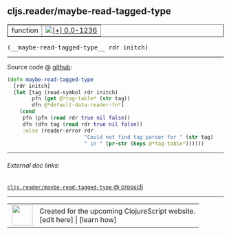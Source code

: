 ## cljs.reader/maybe-read-tagged-type



 <table border="1">
<tr>
<td>function</td>
<td><a href="https://github.com/cljsinfo/cljs-api-docs/tree/0.0-1236"><img valign="middle" alt="[+] 0.0-1236" title="Added in 0.0-1236" src="https://img.shields.io/badge/+-0.0--1236-lightgrey.svg"></a> </td>
</tr>
</table>


 <samp>
(__maybe-read-tagged-type__ rdr initch)<br>
</samp>

---







Source code @ [github](https://github.com/clojure/clojurescript/blob/r2814/src/cljs/cljs/reader.cljs#L576-L586):

```clj
(defn maybe-read-tagged-type
  [rdr initch]
  (let [tag (read-symbol rdr initch)
        pfn (get @*tag-table* (str tag))
        dfn @*default-data-reader-fn*]
    (cond
     pfn (pfn (read rdr true nil false))
     dfn (dfn tag (read rdr true nil false))
     :else (reader-error rdr
                         "Could not find tag parser for " (str tag)
                         " in " (pr-str (keys @*tag-table*))))))
```

<!--
Repo - tag - source tree - lines:

 <pre>
clojurescript @ r2814
└── src
    └── cljs
        └── cljs
            └── <ins>[reader.cljs:576-586](https://github.com/clojure/clojurescript/blob/r2814/src/cljs/cljs/reader.cljs#L576-L586)</ins>
</pre>

-->

---



###### External doc links:

[`cljs.reader/maybe-read-tagged-type` @ crossclj](http://crossclj.info/fun/cljs.reader.cljs/maybe-read-tagged-type.html)<br>

---

 <table>
<tr><td>
<img valign="middle" align="right" width="48px" src="http://i.imgur.com/Hi20huC.png">
</td><td>
Created for the upcoming ClojureScript website.<br>
[edit here] | [learn how]
</td></tr></table>

[edit here]:https://github.com/cljsinfo/cljs-api-docs/blob/master/cljsdoc/cljs.reader_maybe-read-tagged-type.cljsdoc
[learn how]:https://github.com/cljsinfo/cljs-api-docs/wiki/cljsdoc-files

<!--

This information was too distracting to show to readers, but I'll leave it
commented here since it is helpful to:

- pretty-print the data used to generate this document
- and show how to retrieve that data



The API data for this symbol:

```clj
{:ns "cljs.reader",
 :name "maybe-read-tagged-type",
 :type "function",
 :signature ["[rdr initch]"],
 :source {:code "(defn maybe-read-tagged-type\n  [rdr initch]\n  (let [tag (read-symbol rdr initch)\n        pfn (get @*tag-table* (str tag))\n        dfn @*default-data-reader-fn*]\n    (cond\n     pfn (pfn (read rdr true nil false))\n     dfn (dfn tag (read rdr true nil false))\n     :else (reader-error rdr\n                         \"Could not find tag parser for \" (str tag)\n                         \" in \" (pr-str (keys @*tag-table*))))))",
          :title "Source code",
          :repo "clojurescript",
          :tag "r2814",
          :filename "src/cljs/cljs/reader.cljs",
          :lines [576 586]},
 :full-name "cljs.reader/maybe-read-tagged-type",
 :full-name-encode "cljs.reader_maybe-read-tagged-type",
 :history [["+" "0.0-1236"]]}

```

Retrieve the API data for this symbol:

```clj
;; from Clojure REPL
(require '[clojure.edn :as edn])
(-> (slurp "https://raw.githubusercontent.com/cljsinfo/cljs-api-docs/catalog/cljs-api.edn")
    (edn/read-string)
    (get-in [:symbols "cljs.reader/maybe-read-tagged-type"]))
```

-->
